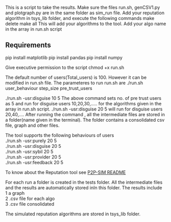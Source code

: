 This is a script to take the results.
Make sure the files run.sh, genCSV1.py and plotgraph.py are in the same folder as sim_run file.
Add your reputation algorithm in tsys_lib folder, and execute the following commands
  make delete
  make all
This will add your algorithms to the tool.
Add your algo name in the array in run.sh script 

## Requirements
  pip install matplotlib
  pip install pandas
  pip install numpy
  
 Give executive permission to the script
  chmod +x run.sh

The default number of users(Total_users) is 100. However it can be modified in run.sh file.
The parameteres to run run.sh are
  ./run.sh user_behaviour step_size pre_trust_users

  ./run.sh -usr:disguise 10 5
The above command sets no. of pre trust users as 5 and run for disguise users 10,20,30,..... for the algorithms given in the array in run.sh  script.
  ./run.sh -usr:disguise 20 5 will run for disguise users 20,40,....
After running the command , all the intermediate files are stored in a folder(name given in the terminal). The folder contains a consolidated csv file, graph and other files. 



The tool supports the following behaviours of users  
./run.sh -usr:purely 20 5  
./run.sh -usr:disguise 20 5  
./run.sh -usr:sybil 20 5  
./run.sh -usr:provider 20 5  
./run.sh -usr:feedback 20 5  

To know about the Reputation tool see [P2P-SIM README ](https://rtg.cis.upenn.edu/qtm/doc/p2p_readme.txt)


For each run a folder is created in the tests folder. All the intermediate files and the results are automatically stored inIn this folder.
The results include  
1 a graph  
2 .csv file for each algo  
3 .csv file consolidated  
  
The simulated reputation algorithms are stored in tsys_lib folder.


